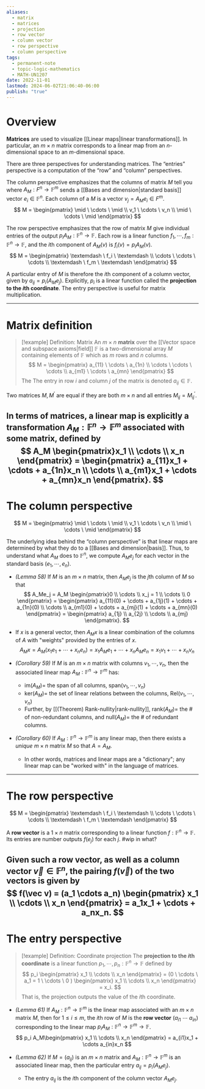 ```yaml
---
aliases:
  - matrix
  - matrices
  - projection
  - row vector
  - column vector
  - row perspective
  - column perspective
tags:
  - permanent-note
  - topic-logic-mathematics
  - MATH-UN1207
date: 2022-11-01
lastmod: 2024-06-02T21:06:40-06:00
publish: "true"
---
```

# Overview

**Matrices** are used to visualize [[Linear maps|linear transformations]]. In particular, an $m \times n$ matrix corresponds to a linear map from an $n$-dimensional space to an $m$-dimensional space.

There are three perspectives for understanding matrices. The “entries” perspective is a computation of the “row” and “column” perspectives.

The column perspective emphasizes that the columns of matrix $M$ tell you where $A_M : F^n \to \mathbb F^m$ sends a [[Bases and dimension|standard basis]] vector $e_i \in \mathbb F^n$. Each column of a $M$ is a vector $v_j = A_Me_i \in F^m$. 
$$ 
M = \begin{pmatrix} \mid \ \cdots \ \mid \\ 
v_1 \ \cdots \ v_n \\ 
\mid \ \cdots \ \mid \end{pmatrix} 
$$

The row perspective emphasizes that the row of matrix $M$ give individual entries of the output $p_iA_M : \mathbb F^n \to \mathbb F$. Each row is a linear function $f_1, \cdots, f_m : \mathbb F^n \to \mathbb F$, and the $i$th component of $A_M(v)$ is $f_i(v) = p_iA_M(v)$. 
$$ 
M = \begin{pmatrix} \textemdash \ f_i \ \textemdash \\ 
\cdots \ \cdots \ \cdots \\ 
\textemdash \ f_m \ \textemdash \end{pmatrix} 
$$

A particular entry of $M$ is therefore the $i$th component of a column vector, given by $a_{ij} = p_i(A_Me_j)$. Explicitly, $p_i$ is a linear function called the **projection to the $i$th coordinate**. The entry perspective is useful for matrix multiplication.

---
# Matrix definition

>[!example] Definition: Matrix
>An $m \times n$ **matrix** over the [[Vector space and subspace axioms|field]] $\mathbb F$ is a two-dimensional array $M$ containing elements of $\mathbb F$ which as $m$ rows and $n$ columns. 
>$$ 
>M = \begin{pmatrix} a_{11} \ \cdots \ a_{1n} \\ \cdots \ \cdots \ \cdots \\ a_{m1} \ \cdots \ a_{mn} \end{pmatrix} 
>$$ 
>The The entry in row $i$ and column $j$ of the matrix is denoted $a_{ij} \in \mathbb F$.

Two matrices $M, M^\prime$ are equal if they are both $m \times n$ and all entries $M_{ij} = M^\prime_{ij}$.

In terms of matrices, a linear map is explicitly a transformation  $A_M : \mathbb F^n \to \mathbb F^m$ associated with some matrix, defined by 
$$ 
A_M \begin{pmatrix}x_1 \\ \cdots \\ x_n \end{pmatrix} = \begin{pmatrix} a_{11}x_1 + \cdots + a_{1n}x_n \\ \cdots \\ a_{m1}x_1 + \cdots + a_{mn}x_n \end{pmatrix}. 
$$
---
# The column perspective

$$ 
M = \begin{pmatrix} \mid \ \cdots \ \mid \\ 
v_1 \ \cdots \ v_n \\ 
\mid \ \cdots \ \mid \end{pmatrix} 
$$

The underlying idea behind the “column perspective” is that linear maps are determined by what they do to a [[Bases and dimension|basis]]. Thus, to understand what $A_M$ does to $\mathbb F^n$, we compute $A_M e_j$ for each vector in the standard basis $(e_1, \cdots, e_n)$. 

- *(Lemma 58)* If $M$ is an $m \times n$ matrix, then $A_Me_j$ is the $j$th column of $M$ so that
$$ 
A_Me_j = 
A_M \begin{pmatrix}0 \\ \cdots \\ x_j = 1 \\ \cdots \\ 0 \end{pmatrix} = 
\begin{pmatrix} a_{11}(0) + \cdots + a_{1j}(1) + \cdots + a_{1n}(0) \\
\cdots \\
a_{m1}(0) + \cdots + a_{mj}(1) + \cdots + a_{mn}(0) \end{pmatrix} = 
\begin{pmatrix} a_{1j} \\ a_{2j} \\ \cdots \\ a_{mj} \end{pmatrix}. 
$$
- If $x$ is a general vector, then $A_Mx$ is a linear combination of the columns of $A$ with "weights" provided by the entries of $x$.
$$ 
A_Mx = A_M(x_1e_1 + \cdots + x_ne_n) = x_1A_Me_1 + \cdots + x_nA_Me_n =
x_1v_1 + \cdots + x_nv_n
$$

- *(Corollary 59)* If $M$ is an $m \times n$ matrix with columns $v_1, \cdots, v_n$, then the associated linear map $A_M : \mathbb F^n \to \mathbb F^m$ has:
	- $\text{im}(A_M) =$ the span of all columns, $\text{span}(v_1, \cdots, v_n)$
	- $\text{ker}(A_M) =$ the set of linear relations between the columns, $\text{Rel}(v_1, \cdots, v_n)$
	- Further, by [[(Theorem) Rank-nullity|rank-nullity]], $\text{rank}(A_M) =$ the # of non-redundant columns, and $\text{null}(A_M) =$ the # of redundant columns.
- *(Corollary 60)* If $A_M : \mathbb F^n \to \mathbb F^m$ is any linear map, then there exists a *unique* $m \times n$ matrix $M$ so that $A = A_M$.
	- In other words, matrices and linear maps are a "dictionary"; any linear map can be "worked with" in the language of matrices.

---
# The row perspective

$$ 
M = \begin{pmatrix} \textemdash \ f_i \ \textemdash \\ 
\cdots \ \cdots \ \cdots \\ 
\textemdash \ f_m \ \textemdash \end{pmatrix} 
$$

A **row vector** is a $1 \times n$ matrix corresponding to a linear function $f: \mathbb F^n \to \mathbb F$. Its entries are number outputs $f(e_j)$ for each $j$. #wip in what?

Given such a row vector, as well as a column vector $\vec v \in \mathbb F^n$, the pairing $f(\vec v)$ of the two vectors is given by 
$$
f(\vec v) =  (a_1 \cdots a_n) \begin{pmatrix} x_1 \\ \cdots \\ x_n \end{pmatrix} = 
a_1x_1 + \cdots + a_nx_n.
$$
---
# The entry perspective

>[!example] Definition: Coordinate projection
>The **projection to the $i$th coordinate** is a linear function $p_1, \cdots, p_n : \mathbb F^n \to \mathbb F$ defined by 
>$$
>p_i \begin{pmatrix} x_1 \\ \cdots \\ x_n \end{pmatrix} = (0 \ \cdots \ a_1 = 1 \ \cdots \ 0 ) \begin{pmatrix} x_1 \\ \cdots \\ x_n \end{pmatrix} = x_i.
>$$ 
>That is, the projection outputs the value of the $i$th coordinate.

- *(Lemma 61)* If $A_M : \mathbb F^n \to \mathbb F^m$ is the linear map associated with an $m \times n$ matrix $M$, then for $1 \leq i \leq m$, the $i$th row of $M$ is the **row vector** $(a_{i1} \ \cdots \ a_{in})$ corresponding to the linear map $p_i A_M : \mathbb F^n \to \mathbb F^m\to \mathbb F$. 
$$
p_i A_M\begin{pmatrix} x_1 \\ \cdots \\ x_n \end{pmatrix} = a_{i1}x_1 + \cdots a_{in}x_n 
$$

- *(Lemma 62)* If $M = (a_{ij})$ is an $m \times n$ matrix and $A_M : \mathbb F^n \to \mathbb F^m$ is an associated linear map, then the particular entry $a_{ij} = p_i(A_Me_j)$. 
	- The entry $a_{ij}$ is the $i$th component of the column vector $A_Me_j$.